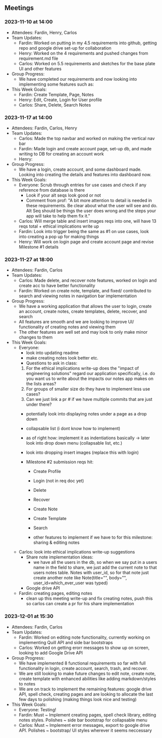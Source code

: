## Meetings
### 2023-11-10 at 14:00
- Attendees: Fardin, Henry, Carlos
- Team Updates:
    - Fardin: Worked on putting in my 4.5 requirements into github, getting repo and google drive set-up for collaboration
    - Henry: Worked on the 4 requirements and pushed changes from requirement.md file
    - Carlos: Worked on 5.5 requirements and sketches for the base plate UI and other features
- Group Progress:
    - We have completed our requirements and now looking into implementing some features such as:
- This Week Goals:
    - Fardin: Create Template, Page, Notes
    - Henry: Edit, Create, Login for User profile
    - Carlos: Share, Delete, Search Notes

### 2023-11-17 at 14:00
- Attendees: Fardin, Carlos, Henry
- Team Updates:
    - Carlos: Made the top navbar and worked on making the vertical nav bar
    - Fardin: Made login and create account page, set-up db, and made writing to DB for creating an account work
    - Henry:
- Group Progress:
    - We have a login, create account, and some dashboard made. Looking into creating the details and features into dashboard now.
- This Week Goals:
    - Everyone: Scrub through entries for use cases and check if any reference from database is there
        - Look if your alt seqs look good or not
        - Comment from prof: "A bit more attention to detail is needed in these requirements. Be clear about what the user will see and do. Alt Seq should be things the user does wrong and the steps your app will take to help them fix it."
    - Carlos: Will merge table and insert images reqs into one, will have 13 reqs total + ethical implications write up
    - Fardin: Look into trigger being the same as #1 on use cases, look into creating a pop up for making things
    - Henry: Will work on login page and create account page and revise Milestone #1 details

### 2023-11-27 at 18:00
- Attendees: Fardin, Carlos
- Team Updates:
    - Carlos: Made delete, and recover note features, worked on login and create acc to have better functionality
    - Fardin: Worked on create note, template, and fixed/ contributed to search and viewing notes in navigation bar implementation
- Group Progress:
    - We have a working application that allows the user to login, create an account, create notes, create templates, delete, recover, and search
    - All features are smooth and we are looking to improve UI/ functionality of creating notes and viewing them
    - The other features are well set and may look to only make minor changes to them
- This Week Goals:
    - Everyone: 
        - look into updating readme
        - make creating notes look better etc.
        - Questions to ask in class:
        1. For the ethical implications write-up does the "impact of engineering solutions" regard our application specifically, i.e. do you want us to write about the impacts our notes app makes on the lists areas?
        2. For groups of smaller size do they have to implement less use cases?
        3. Can we just link a pr # if we have multiple commits that are just under there?
        - potentially look into displaying notes under a page as a drop down
        - collapsable list (i dont know how to implement)
        - as of right how: implement it as indentiations basically -> later look into drop down menu (collapsable list, etc.)
        - look into dropping insert images (replace this with login)

        - Milestone #2 submission reqs hit:
            - Create Profile
            - Login (not in req doc yet)
            - Delete
            - Recover
            - Create Note
            - Create Template
            - Search

            - other features to implement if we have to for this milestone: sharing & editing notes
    - Carlos: look into ethical implications write-up suggestions
        - Share note implementation ideas: 
            - we have all the users in the db, so when we say put in a users name in the field to share, we just add the current note
            to that users notes table. Notes with user_id, so for that note just create another note like Note(title="", body="", user_id=which_ever_user was typed)
        - Google drive API
    - Fardin: creating pages, editing notes
        - clean up this meeting write-up and fix creating notes, push this so carlos can create a pr for his share implementation

### 2023-12-01 at 15:30
- Attendees: Fardin, Carlos
- Team Updates:
    - Fardin: Worked on editing note functionality, currently working on implementing Quill API and side bar bootstraps
    - Carlos: Worked on getting erorr messages to show up on screen, looking to add Google Drive API
- Group Progress:
    - We have implemented 8 functional requirements so far with full functionality in login, create account, search, trash, and recover. 
    - We are still looking to make future changes to edit note, create note, create template with enhanced abilities like adding markdown/styles to notes
    - We are on track to implement the remaining features: google drive API, spell check, creating pages and are looking to allocate the last few days to polishing (making things look nice and testing)
- This Week Goals:
    - Everyone: Testing!
    - Fardin: Must ~ Implement creating pages, spell check library, editing notes styles. Polishes ~ side bar bootstrap for collapsable menu
    - Carlos: Must ~ Implement error messages, export to google drive API. Polishes ~ bootstrap/ UI styles wherever it seems neccessary